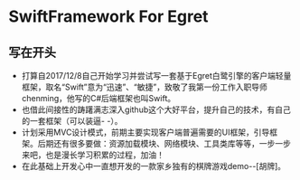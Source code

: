 ﻿# SwiftFramework For Egret
## 写在开头
* 打算自2017/12/8自己开始学习并尝试写一套基于Egret白鹭引擎的客户端轻量框架，取名“Swift”意为“迅速”、“敏捷”，致敬了我第一份工作入职导师chenming，他写的C#后端框架也叫Swift。<br>
* 也借此间接性的踌躇满志深入github这个大好平台，提升自己的技术，有自己的一套框架（可以装逼- -）。<br>
* 计划采用MVC设计模式，前期主要实现客户端普遍需要的UI框架，引导框架。后期还有很多要做：资源加载模块、网络模块、工具类库等等，一步一步来吧，也是漫长学习积累的过程，加油！<br>
* 在此基础上开发心中一直想开发的一款家乡独有的棋牌游戏demo--[胡牌]。
